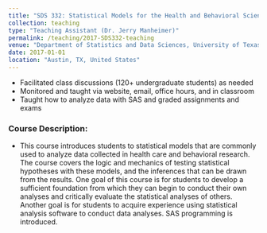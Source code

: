 ```yaml
---
title: "SDS 332: Statistical Models for the Health and Behavioral Sciences"
collection: teaching
type: "Teaching Assistant (Dr. Jerry Manheimer)"
permalink: /teaching/2017-SDS332-teaching
venue: "Department of Statistics and Data Sciences, University of Texas at Austin"
date: 2017-01-01
location: "Austin, TX, United States"
---
```


* Facilitated class discussions (120+ undergraduate students) as needed 
* Monitored and taught via website, email, office hours, and in classroom
* Taught how to analyze data with SAS and graded assignments and exams

### Course Description:

* This course introduces students to statistical models that are commonly used to analyze data collected in health care and behavioral research. The course covers the logic and mechanics of testing statistical hypotheses with these models, and the inferences that can be drawn from the results. One goal of this course is for students to develop a sufficient foundation from which they can begin to conduct their own analyses and critically evaluate the statistical analyses of others. Another goal is for students to acquire experience using statistical analysis software to conduct data analyses. SAS programming is introduced.



